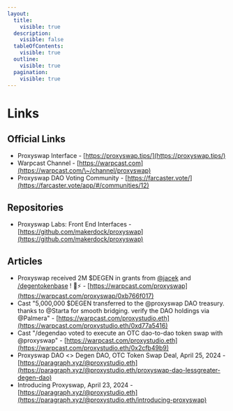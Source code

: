 ```yaml
---
layout:
  title:
    visible: true
  description:
    visible: false
  tableOfContents:
    visible: true
  outline:
    visible: true
  pagination:
    visible: true
---
```


# Links

## Official Links

* Proxyswap Interface - [https://proxyswap.tips/](https://proxyswap.tips/)
* Warpcast Channel - [https://warpcast.com](https://warpcast.com/\~/channel/proxyswap)
* Proxyswap DAO Voting Community - [https://farcaster.vote/](https://farcaster.vote/app/#/communities/12)

## Repositories

* Proxyswap Labs: Front End Interfaces - [https://github.com/makerdock/proxyswap](https://github.com/makerdock/proxyswap)

## Articles

* Proxyswap received 2M $DEGEN in grants from [@jacek](https://warpcast.com/jacek) and [/degentokenbase](https://warpcast.com/\~/channel/degentokenbase) ! 🎩️️️️️️⚡️️️️️️️ - [https://warpcast.com/proxyswap](https://warpcast.com/proxyswap/0xb766f017)
* Cast "5,000,000 $DEGEN transferred to the @proxyswap DAO treasury. thanks to @Starta for smooth bridging. verify the DAO holdings via @Palmera" - [https://warpcast.com/proxystudio.eth](https://warpcast.com/proxystudio.eth/0xd77a5416)
* Cast "/degendao voted to execute an OTC dao-to-dao token swap with @proxyswap" - [https://warpcast.com/proxystudio.eth](https://warpcast.com/proxystudio.eth/0x2cfb49b9)
* Proxyswap DAO <> Degen DAO, OTC Token Swap Deal, April 25, 2024 - [https://paragraph.xyz/@proxystudio.eth](https://paragraph.xyz/@proxystudio.eth/proxyswap-dao-lessgreater-degen-dao)
* Introducing Proxyswap, April 23, 2024 - [https://paragraph.xyz/@proxystudio.eth](https://paragraph.xyz/@proxystudio.eth/introducing-proxyswap)
